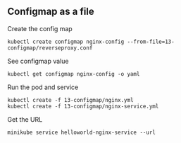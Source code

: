 ## Configmap as a file

Create the config map

```
kubectl create configmap nginx-config --from-file=13-configmap/reverseproxy.conf
```

See configmap value

```
kubectl get configmap nginx-config -o yaml
```

Run the pod and service

```
kubectl create -f 13-configmap/nginx.yml
kubectl create -f 13-configmap/nginx-service.yml
```

Get the URL

```
minikube service helloworld-nginx-service --url
```
